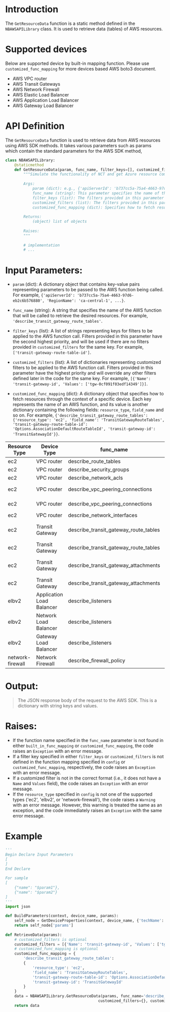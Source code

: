 # Introduction
The `GetResourceData` function is a static method defined in the `NBAWSAPILibrary` class. It is used to retrieve data (tables) of AWS resources.
# Supported devices
Below are supported device by built-in mapping function. Please use `customized_func_mapping` for more devices based AWS boto3 document.
* AWS VPC router
* AWS Transit Gateways
* AWS Network Firewall
* AWS Elastic Load Balancer
* AWS Application Load Balancer
* AWS Gateway Load Balancer

# API Definition
The `GetResourceData` function is used to retrieve data from AWS resources using AWS SDK methods. It takes various parameters such as params which contain the standard parameters for the AWS SDK method,
```python
class NBAWSAPILibrary:
    @staticmethod
    def GetResourceData(param, func_name, filter_keys=[], customized_filters=[], customized_func_mapping={}):
        """Simulate the functionality of NCT and get Azure resource complex data (tables).
 
        Args:
            param (dict): e.g., {'apiServerId': 'b737cc5a-75a4-4663-97d6-eb2c6b576880', 'RegionName': 'ca-central-1', ...}
            func_name (string): This parameter specifies the name of the AWS function that will be called to retrieve the desired resources. E.g., 'describe_transit_gateway_route_tables'
            filter_keys (list): The filters provided in this parameter have the second highest priority. They will be used if there are no filters provided in customized_filters for the same key. E.g., ['transit-gateway-route-table-id']
            customized_filters (list): The filters provided in this parameter have the highest priority. They will override any other filters defined later in the code for the same key. E.g., [{'Name': 'transit-gateway-id', 'Values': ['tgw-0cf091f03edf14349']}]
            customized_func_mapping (dict): Specifies how to fetch resources through the context of a specific device. E.g., {'describe_transit_gateway_route_tables': {'resource_type': 'ec2', 'field_name': 'TransitGatewayRouteTables', 'transit-gateway-route-table-id': 'Options.AssociationDefaultRouteTableId', 'transit-gateway-id': 'TransitGatewayId'}}
 
        Returns:
            (object) list of objects
 
        Raises:
        """
  
        # implementation
        # ...
```

# Input Parameters:
 - `param` (dict): A dictionary object that contains key-value pairs representing parameters to be passed to the AWS function being called. For example, `{'apiServerId': 'b737cc5a-75a4-4663-97d6-eb2c6b576880', 'RegionName': 'ca-central-1', ...}`.

 - `func_name` (string): A string that specifies the name of the AWS function that will be called to retrieve the desired resources. For example, `'describe_transit_gateway_route_tables'`.

 - `filter_keys` (list): A list of strings representing keys for filters to be applied to the AWS function call. Filters provided in this parameter have the second highest priority, and will be used if there are no filters provided in `customized_filters` for the same key. For example, `['transit-gateway-route-table-id']`.

 - `customized_filters` (list): A list of dictionaries representing customized filters to be applied to the AWS function call. Filters provided in this parameter have the highest priority and will override any other filters defined later in the code for the same key. For example, `[{'Name': 'transit-gateway-id', 'Values': ['tgw-0cf091f03edf14349']}]`.

 - `customized_func_mapping` (dict): A dictionary object that specifies how to fetch resources through the context of a specific device. Each key represents the name of an AWS function, and its value is another dictionary containing the following fields: `resource_type`, `field_name` and so on. For example, `{'describe_transit_gateway_route_tables': {'resource_type': 'ec2', 'field_name': 'TransitGatewayRouteTables', 'transit-gateway-route-table-id': 'Options.AssociationDefaultRouteTableId', 'transit-gateway-id': 'TransitGatewayId'}}`.

| Resource Type | Device Type | func_name | filed_name | filter_keys | customer_filters |
| --- | --- | --- | --- | --- | --- |
| ec2 | VPC router | describe_route_tables | RouteTables | vpc-id | |
| ec2 | VPC router | describe_security_groups | SecurityGroups | vpc-id | |
| ec2 | VPC router | describe_network_acls | NetworkAcls | vpc-id | |
| ec2 | VPC router | describe_vpc_peering_connections | VpcPeeringConnections | requester-vpc-info.vpc-id | |
| ec2 | VPC router | describe_vpc_peering_connections | VpcPeeringConnections | accepter-vpc-info.vpc-id | |
| ec2 | VPC router | describe_network_interfaces | NetworkInterfaces | vpc-id | |
| ec2 | Transit Gateway | describe_transit_gateway_route_tables | TransitGatewayRouteTables | transit-gateway-route-table-id | |
| ec2 | Transit Gateway | describe_transit_gateway_route_tables | TransitGatewayRouteTables | transit-gateway-id | |
| ec2 | Transit Gateway | describe_transit_gateway_attachments | TransitGatewayAttachments | transit-gateway-route-table-id | |
| ec2 | Transit Gateway | describe_transit_gateway_attachments | TransitGatewayAttachments | transit-gateway-id | |
| elbv2 | Application Load Balancer | describe_listeners | Listeners | LoadBalancerArn | N/A |
| elbv2 | Network Load Balancer | describe_listeners | Listeners | LoadBalancerArn | N/A |
| elbv2 | Gateway Load Balancer | describe_listeners | Listeners | LoadBalancerArn | N/A |
| network-firewall | Network Firewall | describe_firewall_policy | None| FirewallPolicyArn | N/A |

# Output:
> The JSON response body of the request to the AWS SDK. This is a dictionary with string keys and values.

# Raises:
- If the function name specified in the `func_name` parameter is not found in either `built_in_func_mapping` or `customized_func_mapping`, the code raises an `Exception` with an error message.
- If a filter key specified in either `filter_keys` or `customized_filters` is not defined in the function mapping specified in `config` or `customized_func_mapping`, respectively, the code raises an `Exception` with an error message.
- If a customized filter is not in the correct format (i.e., it does not have a `Name` and `Values` field), the code raises an `Exception` with an error message.
- If the `resource_type` specified in `config` is not one of the supported types ('ec2', 'elbv2', or 'network-firewall'), the code raises a `Warning` with an error message. However, this warning is treated the same as an exception, and the code immediately raises an `Exception` with the same error message.

# Example

```python
'''
Begin Declare Input Parameters
[
]
End Declare
 
For sample
[
    {"name": "$param1"},
    {"name": "$param2"}
]
'''
import json
  
def BuildParameters(context, device_name, params):
    self_node = GetDeviceProperties(context, device_name, {'techName': 'Amazon AWS', 'paramType': 'SDN', 'params': ['*']})
    return self_node['params']
      
def RetrieveData(params):
    # customized_filters is optional   
    customized_filters = [{'Name': 'transit-gateway-id', 'Values': ['tgw-0cf091f03edf14349']}]
    # customized_func_mapping is optional 
    customized_func_mapping = {
        'describe_transit_gateway_route_tables':
        {
            'resource_type': 'ec2',
            'field_name': 'TransitGatewayRouteTables',
            'transit-gateway-route-table-id': 'Options.AssociationDefaultRouteTableId',
            'transit-gateway-id': 'TransitGatewayId'
        }
    }
    data = NBAWSAPILibrary.GetResourceData(params, func_name='describe_transit_gateway_route_tables', filter_keys=['transit-gateway-route-table-id'],
                                         customized_filters={}, customized_func_mapping={})
    return data
 ```
